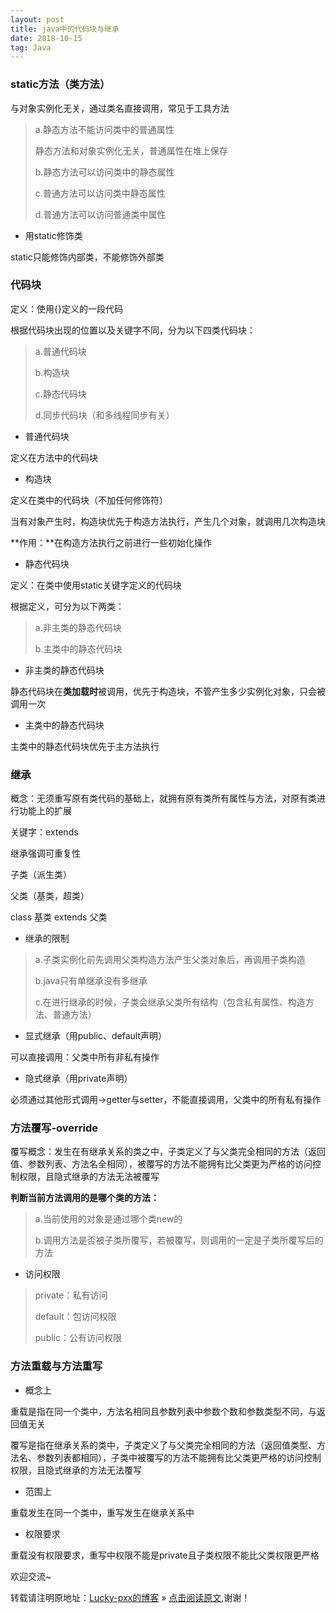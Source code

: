 ```yaml
---
layout: post
title: java中的代码块与继承
date: 2018-10-15
tag: Java
--- 
```


### static方法（类方法）

与对象实例化无关，通过类名直接调用，常见于工具方法

> a.静态方法不能访问类中的普通属性
>
> 	静态方法和对象实例化无关，普通属性在堆上保存
>
> b.静态方法可以访问类中的静态属性
>
> c.普通方法可以访问类中静态属性
>
> d.普通方法可以访问普通类中属性

- 用static修饰类

static只能修饰内部类，不能修饰外部类

### 代码块

定义：使用{}定义的一段代码

根据代码块出现的位置以及关键字不同，分为以下四类代码块：

> a.普通代码块
>
> b.构造块
>
> c.静态代码块
>
> d.同步代码块（和多线程同步有关）

- 普通代码块

定义在方法中的代码块

- 构造块

定义在类中的代码块（不加任何修饰符）

当有对象产生时，构造块优先于构造方法执行，产生几个对象，就调用几次构造块

**作用：**在构造方法执行之前进行一些初始化操作

- 静态代码块

定义：在类中使用static关键字定义的代码块

根据定义，可分为以下两类：

>a.非主类的静态代码块
>
>b.主类中的静态代码块

- 非主类的静态代码块

静态代码块在**类加载时**被调用，优先于构造块，不管产生多少实例化对象，只会被调用一次

- 主类中的静态代码块

主类中的静态代码块优先于主方法执行

### 继承

概念：无须重写原有类代码的基础上，就拥有原有类所有属性与方法，对原有类进行功能上的扩展

关键字：extends

继承强调可重复性

子类（派生类）

父类（基类，超类）

 class 基类 extends 父类

- 继承的限制

>a.子类实例化前先调用父类构造方法产生父类对象后，再调用子类构造
>
>b.java只有单继承没有多继承
>
>c.在进行继承的时候，子类会继承父类所有结构（包含私有属性、构造方法、普通方法）

- 显式继承（用public、default声明）

可以直接调用：父类中所有非私有操作

- 隐式继承（用private声明）

必须通过其他形式调用->getter与setter，不能直接调用，父类中的所有私有操作

### 方法覆写-override

覆写概念：发生在有继承关系的类之中，子类定义了与父类完全相同的方法（返回值、参数列表、方法名全相同），被覆写的方法不能拥有比父类更为严格的访问控制权限，且隐式继承的方法无法被覆写

**判断当前方法调用的是哪个类的方法：**

>a.当前使用的对象是通过哪个类new的
>
>b.调用方法是否被子类所覆写，若被覆写，则调用的一定是子类所覆写后的方法

- 访问权限

> private：私有访问
>
> default：包访问权限
>
> public：公有访问权限

### 方法重载与方法重写

- 概念上

重载是指在同一个类中，方法名相同且参数列表中参数个数和参数类型不同，与返回值无关

覆写是指在继承关系的类中，子类定义了与父类完全相同的方法（返回值类型、方法名、参数列表都相同），子类中被覆写的方法不能拥有比父类更严格的访问控制权限，且隐式继承的方法无法覆写

- 范围上

重载发生在同一个类中，重写发生在继承关系中

- 权限要求

重载没有权限要求，重写中权限不能是private且子类权限不能比父类权限更严格

欢迎交流~

转载请注明原地址：[Lucky-pxx的博客](http://www.bingoxin.top) » [点击阅读原文](http://www.bingoxin.top/2018/04/%E5%88%A4%E6%96%AD%E4%B8%A4%E4%B8%AA%E6%97%A0%E5%A4%B4%E7%BB%93%E7%82%B9%E7%9A%84%E5%8D%95%E9%93%BE%E8%A1%A8%E6%98%AF%E5%90%A6%E7%9B%B8%E4%BA%A4/),谢谢！